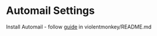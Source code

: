 # Automail Settings

Install Automail - follow [guide](violanetmonkey/README.md) in violentmonkey/README.md
